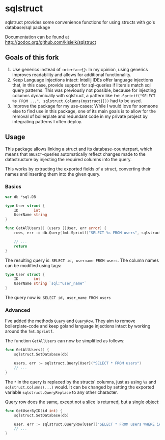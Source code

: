 # sqlstruct

sqlstruct provides some convenience functions for using structs with go's database/sql package

Documentation can be found at http://godoc.org/github.com/kisielk/sqlstruct

## Goals of this fork

1. Use generics instead of `interface{}`: In my opinion, using generics improves readability and allows for additional functionality.
2. Keep Language Injections intact: Intellij IDEs offer language injections that, in this case, provide support for sql-queries if literals match sql query patterns. This was previously not possible, because for injecting columns dynamically with sqlstruct, a pattern like `fmt.Sprintf("SELECT %s FROM ...", sqlstruct.Columns(mystruct{}))` had to be used.
3. Improve the package for my use-cases: While I would love for someone else to find use in this package, one of its main goals is to allow for the removal of boilerplate and redundant code in my private project by integrating patterns I often deploy.

## Usage

This package allows linking a struct and its database-counterpart, which means that `SELECT`-queries automatically reflect changes made to the datastructure by injecting the required columns into the query.

This works by extracting the exported fields of a struct, converting their names and inserting them into the given query.

### Basics

```go
var db *sql.DB

type User struct {
	ID       int
	UserName string
}

func GetAllUsers() (users []User, err error) {
	rows, err := db.Query(fmt.Sprintf("SELECT %s FROM users", sqlstruct.Columns[User]()))

	// ...
	return
}

```

The resulting query is: `SELECT id, username FROM users`. The column names can be modified using tags:

```go
type User struct {
	ID       int
	UserName string `sql:"user_name"`
}
```

The query now is: `SELECT id, user_name FROM users`

### Advanced

I've added the methods `Query` and `QueryRow`. They aim to remove boilerplate-code and keep goland language injections intact by working around the `fmt.Sprintf`.

The function `GetAllUsers` can now be simplified as follows:

```go
func GetAllUsers() {
	sqlstruct.SetDatabase(db)

	users, err := sqlstruct.Query[User]("SELECT * FROM users")
	// ...
}
```

The `*` in the query is replaced by the structs' columns, just as using `%s` and `sqlstruct.Columns(...)` would. It can be changed by setting the exported variable `sqlstruct.QueryReplace` to any other character.

Query row does the same, except not a slice is returned, but a single object:

```go
func GetUserByID(id int) {
    sqlstruct.SetDatabase(db)

    user, err := sqlstruct.QueryRow[User]("SELECT * FROM users WHERE id = ?", id)
    // ...
}
```